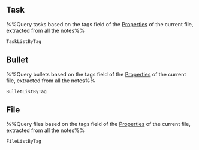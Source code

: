 
## Task
%%Query tasks based on the tags field of the [Properties](https://help.obsidian.md/Editing+and+formatting/Properties) of the current file, extracted from all the notes%%
```PeriodicPARA
TaskListByTag
```

## Bullet
%%Query bullets based on the tags field of the [Properties](https://help.obsidian.md/Editing+and+formatting/Properties) of the current file, extracted from all the notes%%
```PeriodicPARA
BulletListByTag
```

## File
%%Query files based on the tags field of the [Properties](https://help.obsidian.md/Editing+and+formatting/Properties) of the current file, extracted from all the notes%%
```PeriodicPARA
FileListByTag
```
